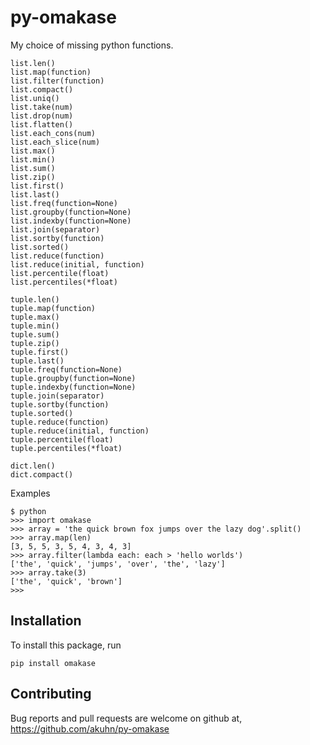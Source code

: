 # py-omakase

My choice of missing python functions.

    list.len()
    list.map(function)
    list.filter(function)
    list.compact()
    list.uniq()
    list.take(num)
    list.drop(num)
    list.flatten()
    list.each_cons(num)
    list.each_slice(num)
    list.max()
    list.min()
    list.sum()
    list.zip()
    list.first()
    list.last()
    list.freq(function=None)
    list.groupby(function=None)
    list.indexby(function=None)
    list.join(separator)
    list.sortby(function)
    list.sorted()
    list.reduce(function)
    list.reduce(initial, function)
    list.percentile(float)
    list.percentiles(*float)

    tuple.len()
    tuple.map(function)
    tuple.max()
    tuple.min()
    tuple.sum()
    tuple.zip()
    tuple.first()
    tuple.last()
    tuple.freq(function=None)
    tuple.groupby(function=None)
    tuple.indexby(function=None)
    tuple.join(separator)
    tuple.sortby(function)
    tuple.sorted()
    tuple.reduce(function)
    tuple.reduce(initial, function)
    tuple.percentile(float)
    tuple.percentiles(*float)

    dict.len()
    dict.compact()

Examples

    $ python
    >>> import omakase
    >>> array = 'the quick brown fox jumps over the lazy dog'.split()
    >>> array.map(len)
    [3, 5, 5, 3, 5, 4, 3, 4, 3]
    >>> array.filter(lambda each: each > 'hello worlds')
    ['the', 'quick', 'jumps', 'over', 'the', 'lazy']
    >>> array.take(3)
    ['the', 'quick', 'brown']
    >>>

## Installation

To install this package, run

    pip install omakase

## Contributing

Bug reports and pull requests are welcome on github at, https://github.com/akuhn/py-omakase
